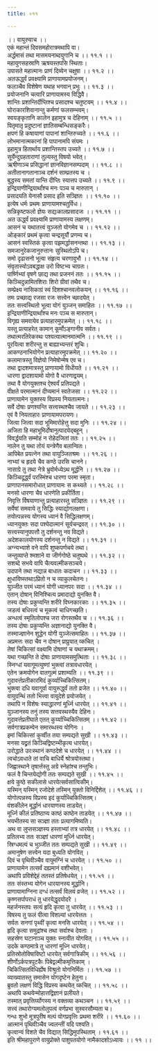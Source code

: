```yaml
---
title: ०११

---
```

।। वायुरुवाच ।।  
एकं महान्तं दिवसमहोरात्रमथापि वा।  
अर्द्धमासं तथा मासमयनाब्दयुगानि च ।। ११.१ ।।  
महायुगसहस्राणि ऋषयस्तपसि स्थिताः।  
उपासते महात्मानः प्राणं दिव्येन चक्षुषा ।। ११.२ ।।  
अतऊर्द्ध्वं प्रवक्ष्यामि प्राणायामप्रयोजनम्।  
फलञ्चैव विशेषेण यथाह भगवान् प्रभुः ।। ११.३ ।।  
प्रयोजनानि चत्वारि प्राणायामस्य विद्धिवै।  
शान्तिः प्रशान्तिर्दीप्तिश्च प्रसादश्च चतुष्टयम् ।। ११.४ ।।  
घोराकारशिवानान्तु कर्मणां फलसम्भवम्।  
स्वयङ्कृतानि कालेन इहामुत्र च देहिनाम् ।। ११.५ ।।  
पितृमातृ प्रदुष्टानां ज्ञातिसम्बन्धिसङ्करैः।  
क्षपणं हि कषायाणां पापानां शान्तिरुच्यते ।। ११.६ ।।  
लोभमानात्मकानां हि पापानामपि संयमः ।  
इहामुत्र हितार्थाय प्रशान्तिस्तप उच्यते ।। ११.७ ।।  
सूर्येन्दुग्रहताराणां तुल्यस्तु विषयो भवेत्।  
ऋषीणाञ्च प्रसिद्धानां ज्ञानविज्ञानसम्पदाम् ।। ११.८ ।।  
अतीतानागतानाञ्च दर्शनं साम्प्रतस्य च ।  
बुद्धस्य समतां यान्ति दीप्तिः स्यात्तप उच्यते ।। ११.९ ।।  
इन्द्रियाणीन्द्रियार्थांश्च मनः पञ्च च मारुतान् ।  
प्रसादयति येनासौ प्रसाद इति सञ्ज्ञितः ।। ११.१० ।।  
इत्येष धर्मः प्रथमः प्राणायामश्चतुर्विधः।  
सन्निकृष्टफलो ज्ञेयः सद्यःकालप्रसादजः ।। ११.११ ।।  
अत ऊर्द्ध्वं प्रवक्ष्यामि प्राणायामस्य लक्षणम्।  
आसनं च यथातत्त्वं युञ्जतो योगमेव च ।। ११.१२ ।।  
ओङ्कारं प्रथमं कृत्वा चन्द्रसूयौं प्रणम्य च।  
आसनं स्वस्तिकं कृत्वा पझमर्द्धासनन्तथा ।। ११.१३ ।।  
समजानुरेकजानुरुत्तानः सुस्थितोऽपि च।  
समो दृढासनो भूत्वा संहृत्य चरणावुभौ ।। ११.१४ ।।  
संवृतास्योऽवबद्धाक्ष उरो विष्टभ्य चाग्रतः।  
पार्ष्णिभ्यां वृषणे छाद्य तथा प्रजननं ततः ।। ११.१५ ।।  
किञ्चिदुन्नामितशिराः शिरो ग्रीवां तथैव च।  
सम्प्रेक्ष्य नासिकाग्रं स्वं दिशश्चानवलोकयन् ।। ११.१६ ।।  
तमः प्रच्छाद्य रजसा रजः सत्त्वेन च्छादयेत् ।  
ततः सत्त्वस्थितो भूत्वा योगं युञ्जन् समाहितः ।। ११.१७ ।।  
इन्द्रियाणीन्द्रियार्थांश्च मनः पञ्च स मारुतान्।  
विगृह्य समवायेव प्रत्याहारमुपक्रमेत् ।। ११.१८ ।।  
यस्तु प्रत्याहरेत् कामान् कूर्मोऽङ्गानीव सर्वतः।  
तथात्मरतिरेकस्थः पश्यत्यात्मानमात्मनि ।। ११.१९ ।।  
पूरयित्वा शरीरन्तु स बाह्याभ्यन्तरं शुचिः।  
आकण्ठनाभियोगेन प्रत्याहारमुपक्रमेत् ।। ११.२० ।।  
कलामात्रस्तु विज्ञेयो निमेषोन्मेष एव च।  
तथा द्वादशमात्रस्तु प्राणायामो विधीयते ।। ११.२१ ।।  
धारणा द्वादशायामो योगो वै धारणाद्वयम्।  
तथा वै योगयुक्तश्च ऐश्वर्यं प्रतिपद्यते ।  
वीक्षते परमात्मानं दीप्यमानं स्वतेजसा ।। ११.२२ ।।  
प्राणायामेन युक्तस्य विप्रस्य नियतात्मनः।  
सर्वे दोषाः प्रणश्यन्ति सत्त्वस्थश्चैव जायते ।। ११.२३ ।।  
एवं वै नियताहारः प्राणायामपरायणः।  
जित्वा जित्वा सदा भूमिमारोहेत्तु सदा मुनिः ।। ११.२४ ।।  
अजिता हि महाभूमिर्दोषानुत्पादयेद्बहून् ।  
विवर्द्धयति सम्मोहं न रोहेदजितां ततः ।। ११.२५ ।।  
नालेन तु यथा तोयं यन्त्रेणैव बलान्वितः।  
आपिबेत प्रयत्नेन तथा वायुञ्जितश्रमः ।। ११.२६ ।।  
नाभ्यां च हृदये चैव कण्ठे उरसि चानने।  
नासाग्रे तु तथा नेत्रे भ्रुवोर्मध्येऽथ मूर्द्धनि ।। ११.२७ ।।  
किञ्चिदूर्द्ध्वं परस्मिंश्च धारणा परमा स्मृता।  
प्राणापानसमारोधात् प्राणायामः स कथ्यते ।। ११.२८ ।।  
मनसो धारणा चैव धारणेति प्रकीर्तिता।  
निवृत्ति र्विषयाणान्तु प्रत्याहारस्तु सञ्ज्ञितः ।। ११.२९ ।।  
सर्वेषां समवाये तु सिद्धिः स्याद्योगलक्षणा।  
तयोत्पन्नस्य योगस्य ध्यानं वै सिद्धिलक्षणम्।  
ध्यानयुक्तः सदा पश्येदात्मानं सूर्यचन्द्रवत् ।। ११.३० ।।  
सत्त्वस्यानुपपत्तौ तु दर्शनन्तु नव विद्यते।  
अदेशकालयोगस्य दर्शनन्तु न विद्यते ।। ११.३१ ।।  
अग्न्यभ्याशे वने वापि शुष्कपर्णचये तथा।  
जन्तुव्याप्ते श्मशाने वा जीर्णगोष्ठे चतुष्पथे ।। ११.३२ ।।  
सशब्दे सभये वापि चैत्यवल्मीकसञ्चये।  
उदपाने तथा नद्यान्न बाधातः कदाचन ।। ११.३३ ।।  
क्षुधाविष्स्तथाऽप्रितो न च व्याकुलचेतनः।  
युञ्जीत परमं ध्यानं योगी ध्यानपरः सदा ।। ११.३४ ।।  
एतान् दोषान् विनिश्चित्य प्रमादाद्यो युनक्ति वै।  
तस्य दोषाः प्रकुप्यन्ति शरीरे विघ्नकारकाः ।। ११.३५ ।।  
जडत्वं बधिरत्वं च मूकत्वं चाधिगच्छति।  
अन्धत्वं स्मृतिलोपश्च जरा रोगस्तथैव च ।। ११.३६ ।।  
तस्य दोषाः प्रकुप्यन्ति अज्ञानाद्यो युनक्ति वै।  
तस्माज्ज्ञानेन शुद्धेन योगी युञ्जेत्समाहितः ।। ११.३७ ।।  
अप्रमत्तः सदा चैव न दोषान् प्राप्रुयात् व्कचित् ।  
तेषां चिकित्सां वक्ष्यामि दोषाणां च यथाक्रमम्।  
यथा गच्छन्ति ते दोषाः प्राणायामसमुत्थिताः ।। ११.३८ ।।  
स्निग्धां यवागूमत्युष्णां भुक्त्वां तत्रावधारयेत् ।  
एतेन क्रमयोगेन वातगुल्मं प्रशाम्यति ।। ११.३९ ।।  
गुदावर्त्तप्रतीकारमिदं कुर्य्याच्चिकित्सितम्।  
भुक्त्वा दधि यवागूर्वा वायुरूर्द्ध्वं ततो व्रजेत ।। ११.४० ।।  
वायुग्रन्थिं ततो भित्त्वा वायुदेशे प्रयोजयेत् ।  
तथापि न विशेषः स्याद्धारणां मूर्ध्नि धारयेत् ।। ११.४१ ।।  
युञ्जानस्य तनुं तस्य सत्तवस्थस्यैव देहिनः।  
गुदावर्त्तप्रतीघाते एतत् कुर्य्याच्चिकित्सितम् ।। ११.४२ ।।  
सर्वगात्रप्रकम्पेन समारब्धस्य योगिनः ।  
इमां चिकित्सां कुर्व्वीत तया सम्पद्यते सुखी ।। ११.४३ ।।  
मनसा यद्व्रतं किञ्चिद्विष्टम्भीकृत्य धारयेत्।  
उरोद्धाते उरःस्थानं कण्ठदेशे च धारयेत् ।। ११.४४ ।।  
त्वचोऽवधाते तां वाचि बाधिर्ये श्रोत्रयोस्तथा।  
जिह्वास्थाने तृषार्त्तस्तु अग्रे स्नेहांश्च तन्तुभिः।  
फलं वै चिन्तयेद्योगी ततः सम्पद्यते सुखी ।। ११.४५ ।।  
क्षये कुष्ठे सकीलासे धारयेत्सर्वसात्विकीम्।  
यस्मिन् यस्मिन् रजोदेशे तस्मिन् युक्तो विनिर्द्दिशेत् ।। ११.४६ ।।  
योगोत्पन्नस्य विप्रस्य इदं कुर्याच्चिकित्सितम्।  
वंशकीलेन मूर्द्धानं धारयाणस्य ताडयेत्।  
मूर्ध्नि कीलं प्रतिष्ठाप्य काष्ठं काष्ठेन ताडयेत् ।। ११.४७ ।।  
भयभीतस्य सा सञ्ज्ञा ततः प्रत्यागमिष्यति।  
अथ वा लुप्तसञ्ज्ञस्य हस्ताभ्यां तत्र धारयेत् ।। ११.४८ ।।  
प्रतिलभ्य ततः सञ्ज्ञां धारणां मूर्ध्नि धारयेत्।  
स्रिग्धमल्पं च भुञ्जीत ततः सम्पद्यते सुखी ।। ११.४९ ।।  
अमानुषेण सत्त्वेन यदा बुध्यति योगवित् ।  
दिवं च पृथिवीञ्चैव वायुमग्निं च धारयेत् ।। ११.५० ।।  
प्राणायामेन तत्सर्वं दह्यमानं वशीभवेत्।  
अथापि प्रविशेद्देहं ततस्तं प्रतिषेधयेत् ।। ११.५१ ।।  
ततः संस्तभ्य योगेन धारयानस्य मूर्द्धानि।  
प्राणायामाग्निना दग्धं तत्सर्वं विलयं व्रजेत् ।। ११.५२ ।।  
कृष्णसर्पापराधं तु धारयेद्धृदयोदरे ।  
महर्जनस्तपः सत्यं हृदि कृत्वा तु धारयेत् ।। ११.५३ ।।  
विषस्य तु फलं पीत्वा विशल्यां धारयेत्ततः ।  
सर्वतः सनगां पृथ्वीं कृत्वा मनसि धारयेत् ।। ११.५४ ।।  
हृदि कृत्वा समुद्रांश्च तथा सर्वाश्च देवताः ।  
सहस्रेण घटानाञ्च युक्तः स्नायीत योगवित् ।। ११.५५ ।।  
उदके कण्ठमात्रे तु धारणां मूध्नि धारयेत्।  
प्रतिस्रोतोविषाविष्टो धारयेत् सर्वगात्रिकीम् ।। ११.५६ ।।  
शीर्णोऽर्कपत्रपुटकैः पिबेद्वल्मीकमृत्तिकाम् ।  
चिकित्सितविधिर्ह्येष विश्रुतो योगनिर्मितः ।। ११.५७ ।।  
व्याख्यातस्तु समासेन योगदृष्टेन हेतुना।  
ब्रुवतो लक्षणं विद्धि विप्रस्य कथयेत् व्कचित् ।। ११.५८ ।।  
अथापि कथयेन्मोहात्तद्विज्ञानं प्रलीयते।  
तस्मात् प्रवृत्तिर्य्योगस्य न वक्तव्या कथञ्चन ।। ११.५९ ।।  
सत्त्वं तथारोग्यमलोलुपत्वं वर्णप्रभा सुस्वरसौम्यता च।  
गन्धः शुभो मूत्रपुरीष मल्पं योगप्रवृत्तिः प्रथमा शरीरे ।। ११.६० ।।  
आत्मानं पृथिवीञ्चैव ज्वलन्तीं यदि पश्यति।  
कृत्वान्यं विशते चैव विद्यात् सिद्धिमुपस्थिताम् । ११.६१ ।।  
इति श्रीमहापुराणे वायुप्रोक्ते पाशुपतयोगो नामैकादशोऽध्यायः ।। ११ ।।